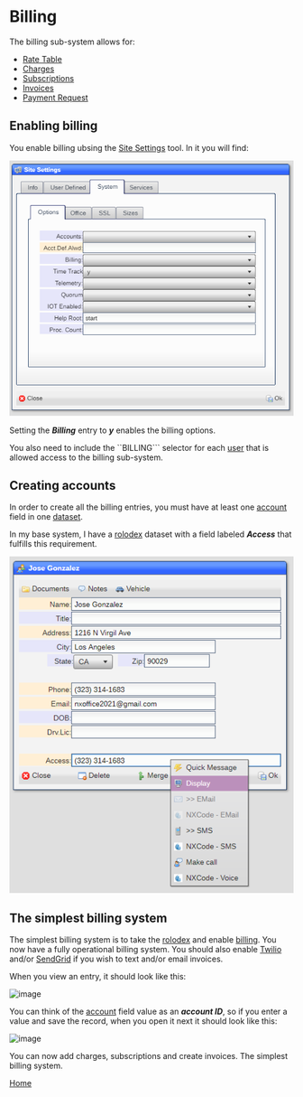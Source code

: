 # Billing

The billing sub-system allows for:

* [Rate Table](README_B_RATE.md)
* [Charges](README_B_CHARGE.md)
* [Subscriptions](README_B_SUBS.md)
* [Invoices](README_B_INV.md)
* [Payment Request](README_B_PAY.md)

## Enabling billing

You enable billing ubsing the [Site Settings](README_SITE.md) tool.  In it you will find:

![image](images/Site3.png)

Setting the ***Billing*** entry to ***y*** enables the billing options.

You also need to include the ``BILLING``` selector for each [user](README_USERS.md) that is allowed access to the billing sub-system.

## Creating accounts

In order to create all the billing entries, you must have at least one [account](README_ACCOUNTS.md) field in one [dataset](README_D_DATASETS.md).

In my base system, I have a [rolodex](rolodex.pkg) dataset with a field labeled ***Access*** that fulfills this requirement.

![image](images/Acct10.png)

## The simplest billing system

The simplest billing system is to take the [rolodex](rolodex.pkg) and enable [billing](README_D_DATASETS.md).  You now have a fully operational
billing system.  You should also enable [Twilio](README_SVCS.md) and/or [SendGrid](README_SVCS.md) if you wish to text and/or email invoices.

When you view an entry, it should look like this:

![image](Billx1.png)

You can think of the [account](README_ACCOUNTS.md) field value as an ***account ID***, so if you enter a value and save the record, when you open it
next it should look like this:

![image](Billx2.png)

You can now add charges, subscriptions and create invoices.  The simplest billing system.

[Home](../README.md)
